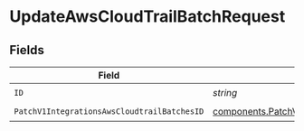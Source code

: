 # UpdateAwsCloudTrailBatchRequest


## Fields

| Field                                                                                                                        | Type                                                                                                                         | Required                                                                                                                     | Description                                                                                                                  |
| ---------------------------------------------------------------------------------------------------------------------------- | ---------------------------------------------------------------------------------------------------------------------------- | ---------------------------------------------------------------------------------------------------------------------------- | ---------------------------------------------------------------------------------------------------------------------------- |
| `ID`                                                                                                                         | *string*                                                                                                                     | :heavy_check_mark:                                                                                                           | N/A                                                                                                                          |
| `PatchV1IntegrationsAwsCloudtrailBatchesID`                                                                                  | [components.PatchV1IntegrationsAwsCloudtrailBatchesID](../../models/components/patchv1integrationsawscloudtrailbatchesid.md) | :heavy_check_mark:                                                                                                           | N/A                                                                                                                          |